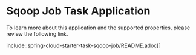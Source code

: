 # Sqoop Job Task Application

To learn more about this application and the supported properties, please review the following link.

include::spring-cloud-starter-task-sqoop-job/README.adoc[]
